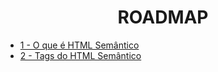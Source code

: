 <h1 align="center">ROADMAP</h1>

- [1 - O que é HTML Semântico](/docs/1-Introdução)
- [2 - Tags do HTML Semântico](/docs/2-Tags-HTML-Semântico)

